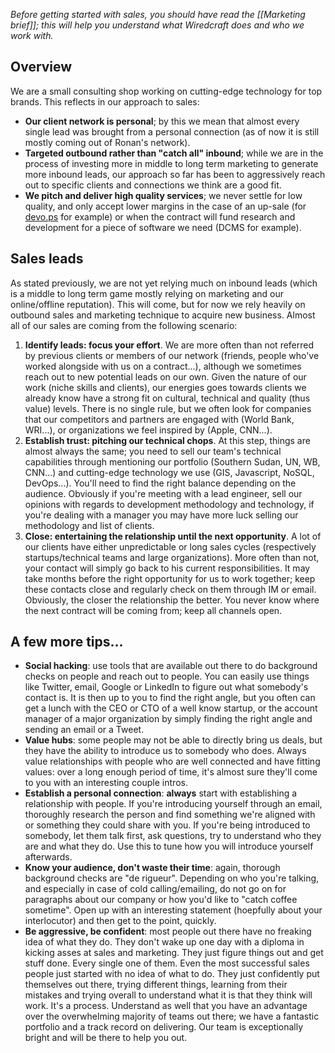 *Before getting started with sales, you should have read the [[Marketing brief]]; this will help you understand what Wiredcraft does and who we work with.*

## Overview

We are a small consulting shop working on cutting-edge technology for top brands. This reflects in our approach to sales:

- **Our client network is personal**; by this we mean that almost every single lead was brought from a personal connection (as of now it is still mostly coming out of Ronan's network).
- **Targeted outbound rather than "catch all" inbound**; while we are in the process of investing more in middle to long term marketing to generate more inbound leads, our approach so far has been to aggressively reach out to specific clients and connections we think are a good fit.
- **We pitch and deliver high quality services**; we never settle for low quality, and only accept lower margins in the case of an up-sale (for [devo.ps](http://devo.ps) for example) or when the contract will fund research and development for a piece of software we need (DCMS for example).

## Sales leads

As stated previously, we are not yet relying much on inbound leads (which is a middle to long term game mostly relying on marketing and our online/offline reputation). This will come, but for now we rely heavily on outbound sales and marketing technique to acquire new business. Almost all of our sales are coming from the following scenario:

1. **Identify leads: focus your effort**. We are more often than not referred by previous clients or members of our network (friends, people who've worked alongside with us on a contract...), although we sometimes reach out to new potential leads on our own. Given the nature of our work (niche skills and clients), our energies goes towards clients we already know have a strong fit on cultural, technical and quality (thus value) levels. There is no single rule, but we often look for companies that our competitors and partners are engaged with (World Bank, WRI...), or organizations we feel inspired by (Apple, CNN...).
1. **Establish trust: pitching our technical chops**. At this step, things are almost always the same; you need to sell our team's technical capabilities through mentioning our portfolio (Southern Sudan, UN, WB, CNN...) and cutting-edge technology we use (GIS, Javascript, NoSQL, DevOps...). You'll need to find the right balance depending on the audience. Obviously if you're meeting with a lead engineer, sell our opinions with regards to development methodology and technology, if you're dealing with a manager you may have more luck selling our methodology and list of clients.
1. **Close: entertaining the relationship until the next opportunity**. A lot of our clients have either unpredictable or long sales cycles (respectively startups/technical teams and large organizations). More often than not, your contact will simply go back to his current responsibilities. It may take months before the right opportunity for us to work together; keep these contacts close and regularly check on them through IM or email. Obviously, the closer the relationship the better. You never know where the next contract will be coming from; keep all channels open.

## A few more tips...

- **Social hacking**: use tools that are available out there to do background checks on people and reach out to people. You can easily use things like Twitter, email, Google or LinkedIn to figure out what somebody's contact is. It is then up to you to find the right angle, but you often can get a lunch with the CEO or CTO of a well know startup, or the account manager of a major organization by simply finding the right angle and sending an email or a Tweet.
- **Value hubs**: some people may not be able to directly bring us deals, but they have the ability to introduce us to somebody who does. Always value relationships with people who are well connected and have fitting values: over a long enough period of time, it's almost sure they'll come to you with an interesting couple intros.
- **Establish a personal connection**: **always** start with establishing a relationship with people. If you're introducing yourself through an email, thoroughly research the person and find something we're aligned with or something they could share with you. If you're being introduced to somebody, let them talk first, ask questions, try to understand who they are and what they do. Use this to tune how you will introduce yourself afterwards.
- **Know your audience, don't waste their time**: again, thorough background checks are "de rigueur". Depending on who you're talking, and especially in case of cold calling/emailing, do not go on for paragraphs about our company or how you'd like to "catch coffee sometime". Open up with an interesting statement (hoepfully about your interlocutor) and then get to the point, quickly.
- **Be aggressive, be confident**: most people out there have no freaking idea of what they do. They don't wake up one day with a diploma in kicking asses at sales and marketing. They just figure things out and get stuff done. Every single one of them. Even the most successful sales people just started with no idea of what to do. They just confidently put themselves out there, trying different things, learning from their mistakes and trying overall to understand what it is that they think will work. It's a process. Understand as well that you have an advantage over the overwhelming majority of teams out there; we have a fantastic portfolio and a track record on delivering. Our team is exceptionally bright and will be there to help you out.